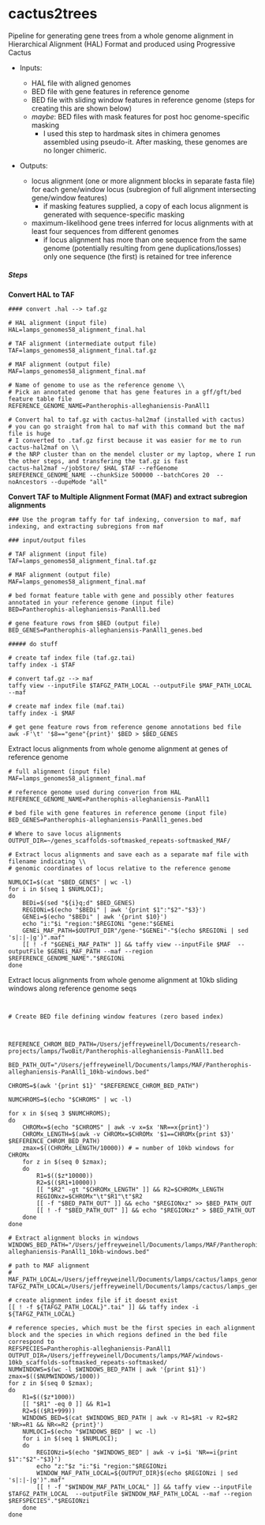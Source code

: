 # cactus2trees

Pipeline for generating gene trees from a whole genome alignment in Hierarchical Alignment (HAL) Format and produced using Progressive Cactus

- Inputs:
  - HAL file with aligned genomes
  - BED file with gene features in reference genome
  - BED file with sliding window features in reference genome (steps for creating this are shown below)
  - *maybe*: BED files with mask features for post hoc genome-specific masking
    - I used this step to hardmask sites in chimera genomes assembled using pseudo-it. After masking, these genomes are no longer chimeric.

- Outputs:
  - locus alignment (one or more alignment blocks in separate fasta file) for each gene/window locus (subregion of full alignment intersecting gene/window features)
    - if masking features supplied, a copy of each locus alignment is generated with sequence-specific masking
  - maximum-likelihood gene trees inferred for locus alignments with at least four sequences from different genomes
    - if locus alignment has more than one sequence from the same genome (potentially resulting from gene duplications/losses) only one sequence (the first) is retained for tree inference

##### Steps

**Convert HAL to TAF**

```
#### convert .hal --> taf.gz

# HAL alignment (input file)
HAL=lamps_genomes58_alignment_final.hal

# TAF alignment (intermediate output file)
TAF=lamps_genomes58_alignment_final.taf.gz

# MAF alignment (output file)
MAF=lamps_genomes58_alignment_final.maf

# Name of genome to use as the reference genome \\
# Pick an annotated genome that has gene features in a gff/gft/bed feature table file
REFERENCE_GENOME_NAME=Pantherophis-alleghaniensis-PanAll1

# Convert hal to taf.gz with cactus-hal2maf (installed with cactus)
# you can go straight from hal to maf with this command but the maf file is huge
# I converted to .taf.gz first because it was easier for me to run cactus-hal2maf on \\
# the NRP cluster than on the mendel cluster or my laptop, where I run the other steps, and transfering the taf.gz is fast
cactus-hal2maf ~/jobStore/ $HAL $TAF --refGenome $REFERENCE_GENOME_NAME --chunkSize 500000 --batchCores 20  --noAncestors --dupeMode "all"

```

**Convert TAF to Multiple Alignment Format (MAF) and extract subregion alignments**

```
### Use the program taffy for taf indexing, conversion to maf, maf indexing, and extracting subregions from maf

### input/output files

# TAF alignment (input file)
TAF=lamps_genomes58_alignment_final.taf.gz

# MAF alignment (output file)
MAF=lamps_genomes58_alignment_final.maf

# bed format feature table with gene and possibly other features annotated in your reference genome (input file)
BED=Pantherophis-alleghaniensis-PanAll1.bed

# gene feature rows from $BED (output file)
BED_GENES=Pantherophis-alleghaniensis-PanAll1_genes.bed

##### do stuff

# create taf index file (taf.gz.tai)
taffy index -i $TAF

# convert taf.gz --> maf
taffy view --inputFile $TAFGZ_PATH_LOCAL --outputFile $MAF_PATH_LOCAL --maf

# create maf index file (maf.tai)
taffy index -i $MAF

# get gene feature rows from reference genome annotations bed file
awk -F'\t' '$8=="gene"{print}' $BED > $BED_GENES

```

Extract locus alignments from whole genome alignment at genes of reference genome

```
# full alignment (input file)
MAF=lamps_genomes58_alignment_final.maf

# reference genome used during converion from HAL
REFERENCE_GENOME_NAME=Pantherophis-alleghaniensis-PanAll1

# bed file with gene features in reference genome (input file)
BED_GENES=Pantherophis-alleghaniensis-PanAll1_genes.bed

# Where to save locus alignments
OUTPUT_DIR=~/genes_scaffolds-softmasked_repeats-softmasked_MAF/

# Extract locus alignments and save each as a separate maf file with filename indicating \\
# genomic coordinates of locus relative to the reference genome

NUMLOCI=$(cat "$BED_GENES" | wc -l)
for i in $(seq 1 $NUMLOCI);
do
	BEDi=$(sed "${i}q;d" $BED_GENES)
	REGIONi=$(echo "$BEDi" | awk '{print $1":"$2"-"$3}')
	GENEi=$(echo "$BEDi" | awk '{print $10}')
	echo "i:"$i "region:"$REGIONi "gene:"$GENEi
	GENEi_MAF_PATH=$OUTPUT_DIR"/gene-"$GENEi"-"$(echo $REGIONi | sed 's|:|-|g')".maf"
	[[ ! -f "$GENEi_MAF_PATH" ]] && taffy view --inputFile $MAF  --outputFile $GENEi_MAF_PATH --maf --region $REFERENCE_GENOME_NAME"."$REGIONi
done
```

Extract locus alignments from whole genome alignment at 10kb sliding windows along reference genome seqs

```


# Create BED file defining window features (zero based index)



REFERENCE_CHROM_BED_PATH=/Users/jeffreyweinell/Documents/research-projects/lamps/TwoBit/Pantherophis-alleghaniensis-PanAll1.bed

BED_PATH_OUT="/Users/jeffreyweinell/Documents/lamps/MAF/Pantherophis-alleghaniensis-PanAll1_10kb-windows.bed"

CHROMS=$(awk '{print $1}' "$REFERENCE_CHROM_BED_PATH")

NUMCHROMS=$(echo "$CHROMS" | wc -l)

for x in $(seq 3 $NUMCHROMS);
do
	CHROMx=$(echo "$CHROMS" | awk -v x=$x 'NR==x{print}')
	CHROMx_LENGTH=$(awk -v CHROMx=$CHROMx '$1==CHROMx{print $3}' $REFERENCE_CHROM_BED_PATH)
	zmax=$((CHROMx_LENGTH/10000)) # = number of 10kb windows for CHROMx
	for z in $(seq 0 $zmax);
	do
		R1=$(($z*10000))
		R2=$(($R1+10000))
		[[ "$R2" -gt "$CHROMx_LENGTH" ]] && R2=$CHROMx_LENGTH
		REGIONxz=$CHROMx"\t"$R1"\t"$R2
		[[ -f "$BED_PATH_OUT" ]] && echo "$REGIONxz" >> $BED_PATH_OUT
		[[ ! -f "$BED_PATH_OUT" ]] && echo "$REGIONxz" > $BED_PATH_OUT
	done
done

# Extract alignment blocks in windows
WINDOWS_BED_PATH="/Users/jeffreyweinell/Documents/lamps/MAF/Pantherophis-alleghaniensis-PanAll1_10kb-windows.bed"

# path to MAF alignment
# MAF_PATH_LOCAL=/Users/jeffreyweinell/Documents/lamps/cactus/lamps_genomes58_alignment_final.maf
TAFGZ_PATH_LOCAL=/Users/jeffreyweinell/Documents/lamps/cactus/lamps_genomes58_alignment_final.taf.gz

# create alignment index file if it doesnt exist
[[ ! -f ${TAFGZ_PATH_LOCAL}".tai" ]] && taffy index -i ${TAFGZ_PATH_LOCAL}

# reference species, which must be the first species in each alignment block and the species in which regions defined in the bed file correspond to
REFSPECIES=Pantherophis-alleghaniensis-PanAll1
OUTPUT_DIR=/Users/jeffreyweinell/Documents/lamps/MAF/windows-10kb_scaffolds-softmasked_repeats-softmasked/
NUMWINDOWS=$(wc -l $WINDOWS_BED_PATH | awk '{print $1}')
zmax=$(($NUMWINDOWS/1000))
for z in $(seq 0 $zmax);
do
	R1=$(($z*1000))
	[[ "$R1" -eq 0 ]] && R1=1
	R2=$(($R1+999))
	WINDOWS_BED=$(cat $WINDOWS_BED_PATH | awk -v R1=$R1 -v R2=$R2 'NR>=R1 && NR<=R2 {print}')
	NUMLOCI=$(echo "$WINDOWS_BED" | wc -l)
	for i in $(seq 1 $NUMLOCI);
	do
		REGIONzi=$(echo "$WINDOWS_BED" | awk -v i=$i 'NR==i{print $1":"$2"-"$3}')
		echo "z:"$z "i:"$i "region:"$REGIONzi
		WINDOW_MAF_PATH_LOCAL=${OUTPUT_DIR}$(echo $REGIONzi | sed 's|:|-|g')".maf"
		[[ ! -f "$WINDOW_MAF_PATH_LOCAL" ]] && taffy view --inputFile $TAFGZ_PATH_LOCAL  --outputFile $WINDOW_MAF_PATH_LOCAL --maf --region $REFSPECIES"."$REGIONzi
	done
done
```




